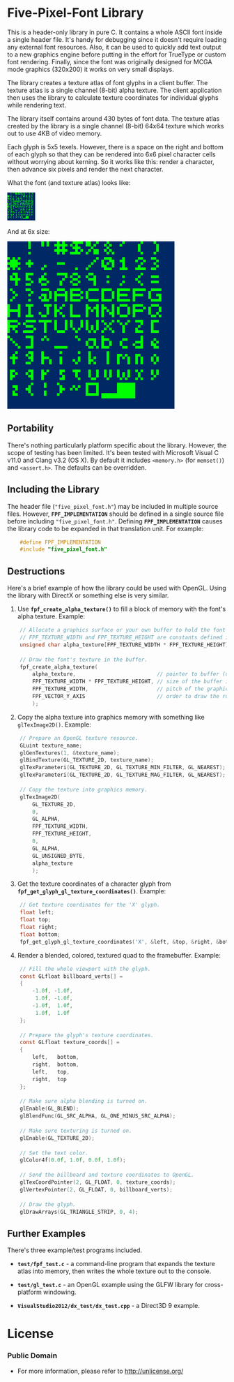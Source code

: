 Five-Pixel-Font Library
=======================

This is a header-only library in pure C. It contains a whole ASCII font inside a single header file. It's handy for debugging since it doesn't require loading any external font resources. Also, it can be used to quickly add text output to a new graphics engine before putting in the effort for TrueType or custom font rendering. Finally, since the font was originally designed for MCGA mode graphics (320x200) it works on very small displays.

The library creates a texture atlas of font glyphs in a client buffer. The texture atlas is a single channel (8-bit) alpha texture. The client application then uses the library to calculate texture coordinates for individual glyphs while rendering text.

The library itself contains around 430 bytes of font data. The texture atlas created by the library is a single channel (8-bit) 64x64 texture which works out to use 4KB of video memory.

Each glyph is 5x5 texels. However, there is a space on the right and bottom of each glyph so that they can be rendered into 6x6 pixel character cells without worrying about kerning. So it works like this: render a character, then advance six pixels and render the next character.

What the font (and texture atlas) looks like:

![The Font's Texture Atlas](images/fpf_texture_atlas_full_size.png)

And at 6x size:

![The Font's Texture Atlas 6x Size](images/fpf_texture_atlas_6x_size.png)

Portability
-----------

There's nothing particularly platform specific about the library. However, the scope of testing has been limited. It's been tested with Microsoft Visual C v11.0 and Clang v3.2 (OS X). By default it includes `<memory.h>` (for `memset()`) and `<assert.h>`. The defaults can be overridden.

Including the Library
---------------------

The header file (`"five_pixel_font.h"`) may be included in multiple source files. However, **`FPF_IMPLEMENTATION`** should be defined in a single source file before including `"five_pixel_font.h"`. Defining **`FPF_IMPLEMENTATION`** causes the library code to be expanded in that translation unit. For example:

```C
    #define FPF_IMPLEMENTATION
    #include "five_pixel_font.h"
```

Destructions
------------

Here's a brief example of how the library could be used with OpenGL. Using the library with DirectX or something else is very similar.

1. Use **`fpf_create_alpha_texture()`** to fill a block of memory with the font's alpha texture. Example:
```C
    // Allocate a graphics surface or your own buffer to hold the font's texture.
    // FPF_TEXTURE_WIDTH and FPF_TEXTURE_HEIGHT are constants defined in the library header.
    unsigned char alpha_texture[FPF_TEXTURE_WIDTH * FPF_TEXTURE_HEIGHT];

    // Draw the font's texture in the buffer.
    fpf_create_alpha_texture(
        alpha_texture,                          // pointer to buffer (or graphics surface memory)
        FPF_TEXTURE_WIDTH * FPF_TEXTURE_HEIGHT, // size of the buffer in bytes
        FPF_TEXTURE_WIDTH,                      // pitch of the graphics buffer (number of bytes per row)
        FPF_VECTOR_Y_AXIS                       // order to draw the rows (raster or vector order)
        );
```
2. Copy the alpha texture into graphics memory with something like `glTexImage2D()`. Example:
```C
    // Prepare an OpenGL texture resource.
    GLuint texture_name;
    glGenTextures(1, &texture_name);
    glBindTexture(GL_TEXTURE_2D, texture_name);
    glTexParameteri(GL_TEXTURE_2D, GL_TEXTURE_MIN_FILTER, GL_NEAREST);
    glTexParameteri(GL_TEXTURE_2D, GL_TEXTURE_MAG_FILTER, GL_NEAREST);

    // Copy the texture into graphics memory.
    glTexImage2D(
        GL_TEXTURE_2D,
        0,
        GL_ALPHA,
        FPF_TEXTURE_WIDTH,
        FPF_TEXTURE_HEIGHT,
        0,
        GL_ALPHA,
        GL_UNSIGNED_BYTE,
        alpha_texture
        );
```
3. Get the texture coordinates of a character glyph from **`fpf_get_glyph_gl_texture_coordinates()`**. Example:
```C
    // Get texture coordinates for the 'X' glyph.
    float left;
    float top;
    float right;
    float bottom;
    fpf_get_glyph_gl_texture_coordinates('X', &left, &top, &right, &bottom);
```
4. Render a blended, colored, textured quad to the framebuffer. Example:
```C
    // Fill the whole viewport with the glyph.
    const GLfloat billboard_verts[] =
    {
        -1.0f, -1.0f,
         1.0f, -1.0f,
        -1.0f,  1.0f,
         1.0f,  1.0f
    };

    // Prepare the glyph's texture coordinates.
    const GLfloat texture_coords[] =
    {
        left,   bottom,
        right,  bottom,
        left,   top,
        right,  top
    };

    // Make sure alpha blending is turned on.
    glEnable(GL_BLEND);
    glBlendFunc(GL_SRC_ALPHA, GL_ONE_MINUS_SRC_ALPHA);

    // Make sure texturing is turned on.
    glEnable(GL_TEXTURE_2D);

    // Set the text color.
    glColor4f(0.0f, 1.0f, 0.0f, 1.0f);

    // Send the billboard and texture coordinates to OpenGL.
    glTexCoordPointer(2, GL_FLOAT, 0, texture_coords);
    glVertexPointer(2, GL_FLOAT, 0, billboard_verts);

    // Draw the glyph.
    glDrawArrays(GL_TRIANGLE_STRIP, 0, 4);
```

Further Examples
----------------

There's three example/test programs included.

- **`test/fpf_test.c`** - a command-line program that expands the texture atlas into memory, then writes the whole texture out to the console.

- **`test/gl_test.c`** - an OpenGL example using the GLFW library for cross-platform windowing.

- **`VisualStudio2012/dx_test/dx_test.cpp`** - a Direct3D 9 example.

License
=======

### Public Domain
- For more information, please refer to <http://unlicense.org/>
